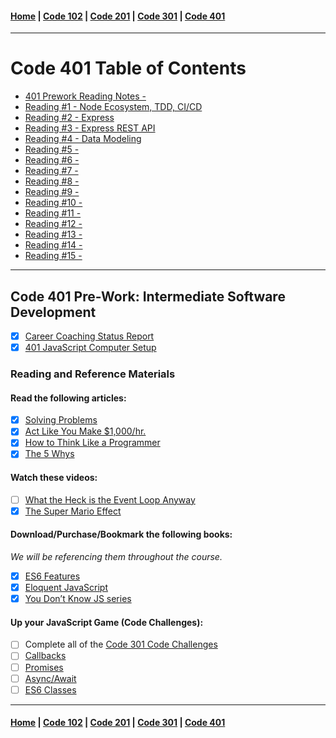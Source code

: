 #### [Home](README.md) | [Code 102](102main.md) | [Code 201](201main.md) | [Code 301](301main.md) | [Code 401](401main.md)

---

# Code 401 Table of Contents

-   [401 Prework Reading Notes - ](401/401-prework)
-   [Reading #1 - Node Ecosystem, TDD, CI/CD](401/401-1.md)
-   [Reading #2 - Express](401/401-2.md)
-   [Reading #3 - Express REST API](401/401-3.md)
-   [Reading #4 - Data Modeling](401/401-4.md)
-   [Reading #5 - ](401/401-5.md)
-   [Reading #6 - ](401/401-6.md)
-   [Reading #7 - ](401/401-7.md)
-   [Reading #8 - ](401/401-8.md)
-   [Reading #9 - ](401/401-9.md)
-   [Reading #10 - ](401/401-10.md)
-   [Reading #11 - ](401/401-11.md)
-   [Reading #12 - ](401/401-12.md)
-   [Reading #13 - ](401/401-13.md)
-   [Reading #14 - ](401/401-14.md)
-   [Reading #15 - ](401/401-15.md)

---

## Code 401 Pre-Work: Intermediate Software Development

-   [x] [Career Coaching Status Report](https://codefellows.github.io/common_curriculum/career_coaching/401/prework/status-report)
-   [x] [401 JavaScript Computer Setup](https://codefellows.github.io/setup-guide/code-401-javascript/)

### Reading and Reference Materials

#### Read the following articles:

-   [x] [Solving Problems](https://simpleprogrammer.com/solving-problems-breaking-it-down/)
-   [x] [Act Like You Make $1,000/hr.](https://medium.com/swlh/pretend-your-time-is-worth-1-000-hour-and-youll-become-100x-more-productive-f04628bb3e6d)
-   [x] [How to Think Like a Programmer](https://medium.freecodecamp.org/how-to-think-like-a-programmer-lessons-in-problem-solving-d1d8bf1de7d2)
-   [x] [The 5 Whys](https://www.mindtools.com/pages/article/newTMC_5W.htm)

#### Watch these videos:

-   [ ] [What the Heck is the Event Loop Anyway](https://www.youtube.com/watch?v=8aGhZQkoFbQ)
-   [x] [The Super Mario Effect](https://www.youtube.com/watch?v=9vJRopau0g0)

#### Download/Purchase/Bookmark the following books:

_We will be referencing them throughout the course._

-   [x] [ES6 Features](http://es6-features.org/)
-   [x] [Eloquent JavaScript](http://eloquentjavascript.net/)
-   [x] [You Don’t Know JS series](https://github.com/getify/You-Dont-Know-JS)

#### Up your JavaScript Game (Code Challenges):

-   [ ] Complete all of the [Code 301 Code Challenges](https://codefellows.github.io/code-401-javascript-guide/curriculum/prework/301-code-challenges.html)
-   [ ] [Callbacks](https://codefellows.github.io/code-401-javascript-guide/curriculum/prework/callbacks)
-   [ ] [Promises](https://codefellows.github.io/code-401-javascript-guide/curriculum/prework/promises)
-   [ ] [Async/Await](https://codefellows.github.io/code-401-javascript-guide/curriculum/prework/async-await)
-   [ ] [ES6 Classes](https://codefellows.github.io/code-401-javascript-guide/curriculum/prework/classes)

---

#### [Home](README.md) | [Code 102](102main.md) | [Code 201](201main.md) | [Code 301](301main.md) | [Code 401](401main.md)
